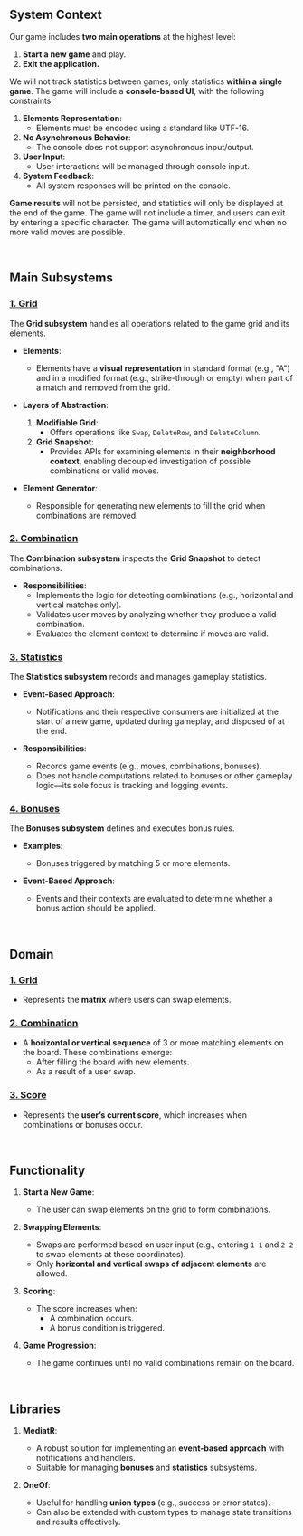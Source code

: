 ﻿## **System Context**

Our game includes **two main operations** at the highest level:

1. **Start a new game** and play.
2. **Exit the application.**

We will not track statistics between games, only statistics **within a single game**. The game will include a **console-based UI**, with the following constraints:

1. **Elements Representation**:
    - Elements must be encoded using a standard like UTF-16.
2. **No Asynchronous Behavior**:
    - The console does not support asynchronous input/output.
3. **User Input**:
    - User interactions will be managed through console input.
4. **System Feedback**:
    - All system responses will be printed on the console.

**Game results** will not be persisted, and statistics will only be displayed at the end of the game. The game will not include a timer, and users can exit by entering a specific character. The game will automatically end when no more valid moves are possible.

<br />

## **Main Subsystems**

### <ins>1. Grid</ins>

The **Grid subsystem** handles all operations related to the game grid and its elements.

- **Elements**:
    - Elements have a **visual representation** in standard format (e.g., "A") and in a modified format (e.g., strike-through or empty) when part of a match and removed from the grid.

- **Layers of Abstraction**:
    1. **Modifiable Grid**:
        - Offers operations like `Swap`, `DeleteRow`, and `DeleteColumn`.
    2. **Grid Snapshot**:
        - Provides APIs for examining elements in their **neighborhood context**, enabling decoupled investigation of possible combinations or valid moves.

- **Element Generator**:
    - Responsible for generating new elements to fill the grid when combinations are removed.


### <ins>2. Combination</ins>

The **Combination subsystem** inspects the **Grid Snapshot** to detect combinations.

- **Responsibilities**:
    - Implements the logic for detecting combinations (e.g., horizontal and vertical matches only).
    - Validates user moves by analyzing whether they produce a valid combination.
    - Evaluates the element context to determine if moves are valid.


### <ins>3. Statistics</ins>

The **Statistics subsystem** records and manages gameplay statistics.

- **Event-Based Approach**:
    - Notifications and their respective consumers are initialized at the start of a new game, updated during gameplay, and disposed of at the end.

- **Responsibilities**:
    - Records game events (e.g., moves, combinations, bonuses).
    - Does not handle computations related to bonuses or other gameplay logic—its sole focus is tracking and logging events.


### <ins>4. Bonuses</ins>

The **Bonuses subsystem** defines and executes bonus rules.

- **Examples**:
    - Bonuses triggered by matching 5 or more elements.

- **Event-Based Approach**:
    - Events and their contexts are evaluated to determine whether a bonus action should be applied.

<br />

## **Domain**

### <ins>1. Grid</ins>
- Represents the **matrix** where users can swap elements.

### <ins>2. Combination</ins>
- A **horizontal or vertical sequence** of 3 or more matching elements on the board. These combinations emerge:
    - After filling the board with new elements.
    - As a result of a user swap.

### <ins>3. Score</ins>
- Represents the **user’s current score**, which increases when combinations or bonuses occur.

<br />

## **Functionality**

1. **Start a New Game**:
    - The user can swap elements on the grid to form combinations.

2. **Swapping Elements**:
    - Swaps are performed based on user input (e.g., entering `1 1` and `2 2` to swap elements at these coordinates).
    - Only **horizontal and vertical swaps of adjacent elements** are allowed.

3. **Scoring**:
    - The score increases when:
        - A combination occurs.
        - A bonus condition is triggered.

4. **Game Progression**:
    - The game continues until no valid combinations remain on the board.

<br />

## **Libraries**

1. **MediatR**:
    - A robust solution for implementing an **event-based approach** with notifications and handlers.
    - Suitable for managing **bonuses** and **statistics** subsystems.

2. **OneOf**:
    - Useful for handling **union types** (e.g., success or error states).
    - Can also be extended with custom types to manage state transitions and results effectively.
